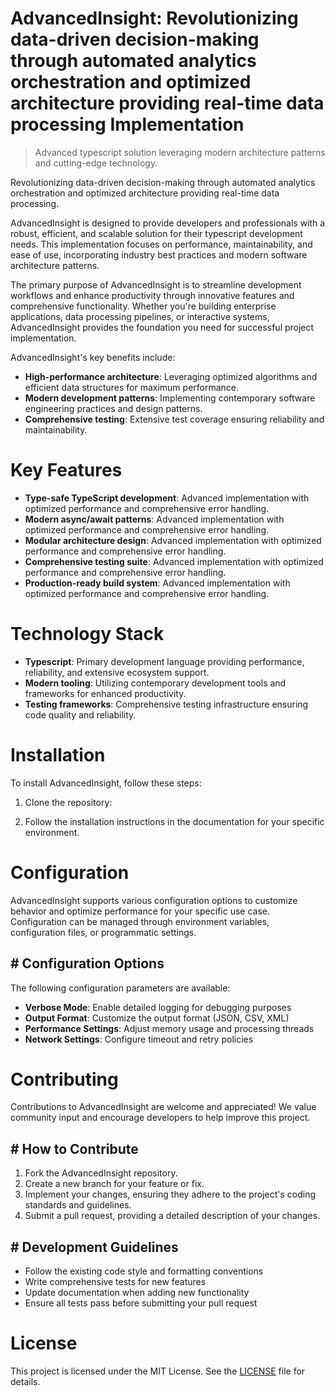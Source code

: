 <!-- fallback_AdvancedInsight_20250802172030_74059 -->

# AdvancedInsight: Revolutionizing data-driven decision-making through automated analytics orchestration and optimized architecture providing real-time data processing Implementation
> Advanced typescript solution leveraging modern architecture patterns and cutting-edge technology.

Revolutionizing data-driven decision-making through automated analytics orchestration and optimized architecture providing real-time data processing.

AdvancedInsight is designed to provide developers and professionals with a robust, efficient, and scalable solution for their typescript development needs. This implementation focuses on performance, maintainability, and ease of use, incorporating industry best practices and modern software architecture patterns.

The primary purpose of AdvancedInsight is to streamline development workflows and enhance productivity through innovative features and comprehensive functionality. Whether you're building enterprise applications, data processing pipelines, or interactive systems, AdvancedInsight provides the foundation you need for successful project implementation.

AdvancedInsight's key benefits include:

* **High-performance architecture**: Leveraging optimized algorithms and efficient data structures for maximum performance.
* **Modern development patterns**: Implementing contemporary software engineering practices and design patterns.
* **Comprehensive testing**: Extensive test coverage ensuring reliability and maintainability.

# Key Features

* **Type-safe TypeScript development**: Advanced implementation with optimized performance and comprehensive error handling.
* **Modern async/await patterns**: Advanced implementation with optimized performance and comprehensive error handling.
* **Modular architecture design**: Advanced implementation with optimized performance and comprehensive error handling.
* **Comprehensive testing suite**: Advanced implementation with optimized performance and comprehensive error handling.
* **Production-ready build system**: Advanced implementation with optimized performance and comprehensive error handling.

# Technology Stack

* **Typescript**: Primary development language providing performance, reliability, and extensive ecosystem support.
* **Modern tooling**: Utilizing contemporary development tools and frameworks for enhanced productivity.
* **Testing frameworks**: Comprehensive testing infrastructure ensuring code quality and reliability.

# Installation

To install AdvancedInsight, follow these steps:

1. Clone the repository:


2. Follow the installation instructions in the documentation for your specific environment.

# Configuration

AdvancedInsight supports various configuration options to customize behavior and optimize performance for your specific use case. Configuration can be managed through environment variables, configuration files, or programmatic settings.

## # Configuration Options

The following configuration parameters are available:

* **Verbose Mode**: Enable detailed logging for debugging purposes
* **Output Format**: Customize the output format (JSON, CSV, XML)
* **Performance Settings**: Adjust memory usage and processing threads
* **Network Settings**: Configure timeout and retry policies

# Contributing

Contributions to AdvancedInsight are welcome and appreciated! We value community input and encourage developers to help improve this project.

## # How to Contribute

1. Fork the AdvancedInsight repository.
2. Create a new branch for your feature or fix.
3. Implement your changes, ensuring they adhere to the project's coding standards and guidelines.
4. Submit a pull request, providing a detailed description of your changes.

## # Development Guidelines

* Follow the existing code style and formatting conventions
* Write comprehensive tests for new features
* Update documentation when adding new functionality
* Ensure all tests pass before submitting your pull request

# License

This project is licensed under the MIT License. See the [LICENSE](https://github.com/cerenyilmazjinx/AdvancedInsight/blob/main/LICENSE) file for details.
